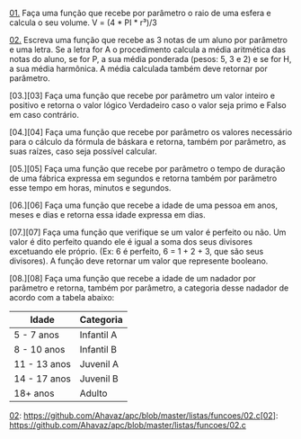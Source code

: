 [01.][01] Faça uma função que recebe por parâmetro o raio de uma esfera e calcula o seu volume. V = (4 * PI * r³)/3

[02.][02] Escreva uma função que recebe as 3 notas de um aluno por parâmetro e uma letra. Se a letra for A o
procedimento calcula a média aritmética das notas do aluno, se for P, a sua média ponderada (pesos: 5, 3
e 2) e se for H, a sua média harmônica. A média calculada também deve retornar por parâmetro.

[03.][03] Faça uma função que recebe por parâmetro um valor inteiro e positivo e retorna o valor lógico Verdadeiro
caso o valor seja primo e Falso em caso contrário.

[04.][04] Faça uma função que recebe por parâmetro os valores necessário para o cálculo da fórmula de báskara
e retorna, também por parâmetro, as suas raízes, caso seja possível calcular.

[05.][05] Faça uma função que recebe por parâmetro o tempo de duração de uma fábrica expressa em segundos
e retorna também por parâmetro esse tempo em horas, minutos e segundos.

[06.][06] Faça uma função que recebe a idade de uma pessoa em anos, meses e dias e retorna essa idade
expressa em dias.

[07.][07] Faça uma função que verifique se um valor é perfeito ou não. Um valor é dito perfeito quando ele é igual
a soma dos seus divisores excetuando ele próprio. (Ex: 6 é perfeito, 6 = 1 + 2 + 3, que são seus divisores).
A função deve retornar um valor que represente booleano.

[08.][08] Faça uma função que recebe a idade de um nadador por parâmetro e retorna, também por parâmetro,
a categoria desse nadador de acordo com a tabela abaixo:

Idade        | Categoria
-------------|-----------
 5 -  7 anos | Infantil A
 8 - 10 anos | Infantil B
11 - 13 anos | Juvenil A
14 - 17 anos | Juvenil B
18+ anos     | Adulto



[01]: https://github.com/Ahavaz/apc/blob/master/listas/funcoes/01.c
[02]: https://github.com/Ahavaz/apc/blob/master/listas/funcoes/02.c
[02]: https://github.com/Ahavaz/apc/blob/master/listas/funcoes/02.c
[02]: https://github.com/Ahavaz/apc/blob/master/listas/funcoes/02.c
[02]: https://github.com/Ahavaz/apc/blob/master/listas/funcoes/02.c
[02]: https://github.com/Ahavaz/apc/blob/master/listas/funcoes/02.c[02]: https://github.com/Ahavaz/apc/blob/master/listas/funcoes/02.c
